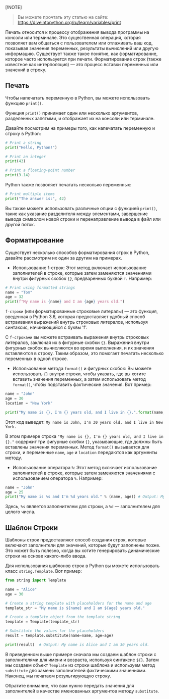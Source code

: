 [!NOTE]
> Вы можете прочтать эту статью на сайте: https://diveintopython.org/ru/learn/variables/print

Печать относится к процессу отображения вывода программы на консоли или терминале. Это существенная операция, которая позволяет вам общаться с пользователем или отлаживать ваш код, показывая значения переменных, результаты вычислений или другую информацию.
Существует также такое понятие, как форматирование, которое часто используется при печати. Форматирование строк (также известное как интерполяция) — это процесс вставки переменных или значений в строку.

## Печать

Чтобы напечатать переменную в Python, вы можете использовать функцию `print()`.

Функция `print()` принимает один или несколько аргументов, разделенных запятыми, и отображает их на консоли или терминале.

Давайте посмотрим на примеры того, как напечатать переменную и строку в Python:

```python
# Print a string
print("Hello, Python!")

# Print an integer
print(43)

# Print a floating-point number
print(3.14)
```

Python также позволяет печатать несколько переменных:

```python
# Print multiple items
print("The answer is:", 42)
```

Вы также можете использовать различные опции с функцией `print()`, такие как указание разделителя между элементами, завершение вывода символом новой строки и перенаправление вывода в файл или другой поток.

## Форматирование

Существует несколько способов форматирования строк в Python, давайте рассмотрим их один за другим на примерах.

- Использование f-строк: Этот метод включает использование заполнителей в строке, которые затем заменяются значениями внутри фигурных скобок `{}`, предваренных буквой `f`. Например:

```python
# Print using formatted strings
name = "Tom"
age = 32
print(f"My name is {name} and I am {age} years old.")
```

`f-строки` (или форматированные строковые литералы) — это функция, введенная в Python 3.6, которая предоставляет удобный способ встраивания выражений внутрь строковых литералов, используя синтаксис, начинающийся с буквы 'f'.

С `f-строками` вы можете встраивать выражения внутрь строковых литералов, заключая их в фигурные скобки `{}`. Выражения внутри фигурных скобок вычисляются во время выполнения, и их значения вставляются в строку. Таким образом, это помогает печатать несколько переменных в одной строке.

- Использование метода `format()` и фигурных скобок: Вы можете использовать `{}` внутри строки, чтобы указать, где вы хотите вставить значения переменных, а затем использовать метод `format()`, чтобы подставить фактические значения. Вот пример:

```python
name = "John"
age = 30
location = "New York"

print("My name is {}, I'm {} years old, and I live in {}.".format(name, age, location))
```

Этот код выведет: `My name is John, I'm 30 years old, and I live in New York.`

В этом примере строка `"My name is {}, I'm {} years old, and I live in {}."` содержит три фигурные скобки `{}`, указывающие, где должны быть вставлены значения переменных. Метод `format()` вызывается для строки, и переменные `name`, `age` и `location` передаются как аргументы методу.

- Использование оператора `%`: Этот метод включает использование заполнителей в строке, которые затем заменяются значениями с использованием оператора `%`. Например:

```python
name = "John"
age = 25
print("My name is %s and I'm %d years old." % (name, age)) # Output: My name is John and I'm 25 years old.
```

Здесь, `%s` является заполнителем для строки, а `%d` — заполнителем для целого числа.

## Шаблон Cтроки

Шаблоны строк предоставляют способ создания строк, которые включают заполнители для значений, которые будут заполнены позже. Это может быть полезно, когда вы хотите генерировать динамические строки на основе какого-либо ввода.

Для использования шаблонов строк в Python вы можете использовать класс `string.Template`. Вот пример:

```python
from string import Template

name = "Alice"
age = 30

# Create a string template with placeholders for the name and age
template_str = "My name is ${name} and I am ${age} years old."

# Create a template object from the template string
template = Template(template_str)

# Substitute the values for the placeholders
result = template.substitute(name=name, age=age)

print(result)  # Output: My name is Alice and I am 30 years old.
```

В приведенном выше примере сначала мы создаем шаблон строки с заполнителями для имени и возраста, используя синтаксис `${}`. Затем мы создаем объект `Template` из строки шаблона и используем метод `substitute` для замены заполнителей фактическими значениями. Наконец, мы печатаем результирующую строку.

Обратите внимание, что вам нужно передать значения для заполнителей в качестве именованных аргументов методу `substitute`.
